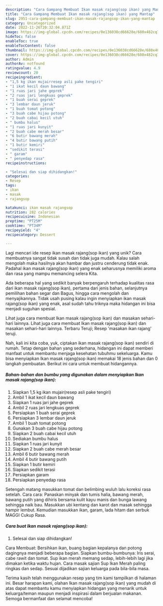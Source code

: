 ```yaml
---
description: "Cara Gampang Membuat Ikan masak rajang(sop ikan) yang Mantap"
title: "Cara Gampang Membuat Ikan masak rajang(sop ikan) yang Mantap"
slug: 2951-cara-gampang-membuat-ikan-masak-rajangsop-ikan-yang-mantap
category: Uncategorized
date: 2022-11-26T20:32:04.871Z
image: https://img-global.cpcdn.com/recipes/0e136038cd66628e/680x482cq70/ikan-masak-rajangsop-ikan-foto-resep-utama.jpg
hideToc: false
enableToc: true
enableTocContent: false
thumbnail: https://img-global.cpcdn.com/recipes/0e136038cd66628e/680x482cq70/ikan-masak-rajangsop-ikan-foto-resep-utama.jpg
cover: https://img-global.cpcdn.com/recipes/0e136038cd66628e/680x482cq70/ikan-masak-rajangsop-ikan-foto-resep-utama.jpg
author: Admin
authorAv: notfound
ratingvalue: 4.9
reviewcount: 20
recipeingredient:
- "1,5 kg ikan mujairresep asli pake tengiri"
- "1 ikat kecil daun bawang"
- "1 ruas jari jahe geprek"
- "2 ruas jari lengkuas geprek"
- "1 buah serai geprek"
- "3 lembar daun jeruk"
- "1 buah tomat potong"
- "3 buah cabe hijau potong"
- "2 buah cabai kecil utuh"
- " bumbu halus"
- "1 ruas jari kunyit"
- "2 buah cabe merah besar"
- "6 butir bawang merah"
- "4 butir bawang putih"
- "1 butir kemiri"
- "sedikit terasi"
- " garam"
- " penyedap rasa"
recipeinstructions:

- "Selesai dan siap dihidangkan!"
categories:
- Resep
tags:
- ikan
- masak
- rajangsop

katakunci: ikan masak rajangsop 
nutrition: 282 calories
recipecuisine: Indonesian
preptime: "PT25M"
cooktime: "PT34M"
recipeyield: "4"
recipecategory: Dessert

---
```





Lagi mencari ide resep ikan masak rajang(sop ikan) yang unik? Cara membuatnya sangat tidak susah dan tidak juga mudah. Kalau salah mengolah maka hasilnya akan hambar dan justru cenderung tidak enak. Padahal ikan masak rajang(sop ikan) yang enak seharusnya memiliki aroma dan rasa yang mampu memancing selera Kita.





Ada beberapa hal yang sedikit banyak berpengaruh terhadap kualitas rasa dari ikan masak rajang(sop ikan), pertama dari jenis bahan, selanjutnya pemilihan bahan segar dan Bagus, hingga cara mengolah dan menyajikannya. Tidak usah pusing kalau ingin menyiapkan ikan masak rajang(sop ikan) yang enak,      asal sudah tahu triknya maka hidangan ini bisa menjadi suguhan spesial.














Lihat juga cara membuat Ikan masak rajang(sop ikan) dan masakan sehari-hari lainnya. Lihat juga cara membuat Ikan masak rajang(sop ikan) dan masakan sehari-hari lainnya. Terbaru Teruji; Resep &#39;masakan ikan rajang&#39; teruji.






Nah, kali ini kita coba, yuk, ciptakan ikan masak rajang(sop ikan) sendiri di rumah. Tetap dengan bahan yang sederhana, hidangan ini dapat memberi manfaat untuk membantu menjaga kesehatan tubuhmu sekeluarga. Kamu bisa menyiapkan Ikan masak rajang(sop ikan) memakai 18 jenis bahan dan 0 langkah pembuatan. Berikut ini cara untuk membuat hidangannya.

<!--inarticleads1-->

##### Bahan-bahan dan bumbu yang digunakan dalam menyiapkan Ikan masak rajang(sop ikan):

1. Siapkan 1,5 kg ikan mujair(resep asli pake tengiri)
1. Ambil 1 ikat kecil daun bawang
1. Siapkan 1 ruas jari jahe geprek
1. Ambil 2 ruas jari lengkuas geprek
1. Persiapkan 1 buah serai geprek
1. Persiapkan 3 lembar daun jeruk
1. Ambil 1 buah tomat potong
1. Gunakan 3 buah cabe hijau potong
1. Siapkan 2 buah cabai kecil utuh
1. Sediakan  bumbu halus
1. Siapkan 1 ruas jari kunyit
1. Siapkan 2 buah cabe merah besar
1. Ambil 6 butir bawang merah
1. Ambil 4 butir bawang putih
1. Siapkan 1 butir kemiri
1. Siapkan sedikit terasi
1. Persiapkan  garam
1. Persiapkan  penyedap rasa


Setengah matang masukkan tomat dan belimbing wuluh lalu koreksi rasa setelah. Cara cara: Panaskan minyak dan tumis halia, bawang merah, bawang putih yang dihiris bersama kulit kayu manis dan bunga lawang sehingga naik bau. Masukkan ubi kentang dan karot dan masak sehingga hampir lembut. Kemudian masukkan ikan, garam, lada hitam dan serbuk MAGGI Cukup Rasa. 

<!--inarticleads2-->

##### Cara buat Ikan masak rajang(sop ikan):


1. Selesai dan siap dihidangkan!

Cara Membuat: Bersihkan ikan, buang bagian kepalanya dan potong dagingnya menjadi beberapa bagian. Siapkan bumbu-bumbunya: Iris serai, cabe rawit dan tomat. Sup ikan merah memang sedap, lebih-lebih lagi jika dimakan ketika waktu hujan. Cara masak sajian Sup Ikan Merah paling ringkas dan sedap. Sesuai dijadikan sajian keluarga pada bila-bila masa. 

Terima kasih telah menggunakan resep yang tim kami tampilkan di halaman ini. Besar harapan kami, olahan Ikan masak rajang(sop ikan) yang mudah di atas dapat membantu kamu menyiapkan hidangan yang menarik untuk keluarga/teman maupun menjadi inspirasi dalam berjualan makanan. Semoga bermanfaat dan selamat mencoba!
